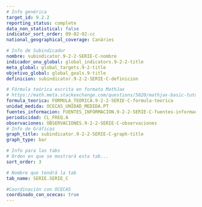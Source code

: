 ```yaml
---
# Info genérica
target_id: 9.2.2
reporting_status: complete
data_non_statistical: false
indicator_sort_order: 09-02-02-cc
national_geographical_coverage: Canàries

# Info de Subindicador
nombre: subindicator.9-2-2-SERIE-C-nombre
indicador_onu_global: global_indicators.9-2-2-title
meta_global: global_targets.9-2-title
objetivo_global: global_goals.9-title
definicion: subindicator.9-2-2-SERIE-C-definicion

# Fórmula teórica escrita en formato MathJax
# https://math.meta.stackexchange.com/questions/5020/mathjax-basic-tutorial-and-quick-reference
formula_teorica: FORMULA_TEORICA.9-2-2-SERIE-C-formula-teorica
unidad_medida: OCECAS_UNIDAD_MEDIDA.PT
fuentes_informacion: FUENTES_INFORMACION.9-2-2-SERIE-C-fuentes-informacion
periodicidad: CL_FREQ.A
observaciones: OBSERVACIONES.9-2-2-SERIE-C-observaciones
# Info de Gráficas
graph_title: subindicator.9-2-2-SERIE-C-graph-title
graph_type: bar

# Info para las tabs
# Orden en que se mostrará esta tab...
sort_order: 3

# Nombre que tendrá la tab
tab_name: SERIE.SERIE_C

#Coordinación con OCECAS
coordinado_con_ocecas: true
---
```


